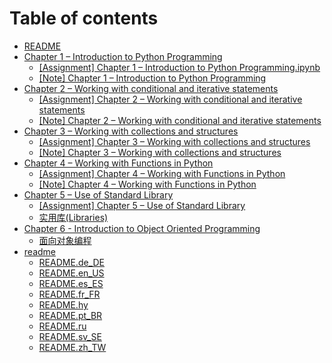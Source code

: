 # Table of contents

* [README](README.md)
* [Chapter 1 – Introduction to Python Programming](chapter-1-introduction-to-python-programming/README.md)
  * [\[Assignment\] Chapter 1 – Introduction to Python Programming.ipynb](chapter-1-introduction-to-python-programming/assignment-chapter-1-introduction-to-python-programming.ipynb.md)
  * [\[Note\] Chapter 1 – Introduction to Python Programming](chapter-1-introduction-to-python-programming/note-chapter-1-introduction-to-python-programming.md)
* [Chapter 2 – Working with conditional and iterative statements](chapter-2-working-with-conditional-and-iterative-statements/README.md)
  * [\[Assignment\] Chapter 2 – Working with conditional and iterative statements](chapter-2-working-with-conditional-and-iterative-statements/assignment-chapter-2-working-with-conditional-and-iterative-statements.md)
  * [\[Note\] Chapter 2 – Working with conditional and iterative statements](chapter-2-working-with-conditional-and-iterative-statements/note-chapter-2-working-with-conditional-and-iterative-statements.md)
* [Chapter 3 – Working with collections and structures](chapter-3-working-with-collections-and-structures/README.md)
  * [\[Assignment\] Chapter 3 – Working with collections and structures](chapter-3-working-with-collections-and-structures/assignment-chapter-3-working-with-collections-and-structures.md)
  * [\[Note\] Chapter 3 – Working with collections and structures](chapter-3-working-with-collections-and-structures/note-chapter-3-working-with-collections-and-structures.md)
* [Chapter 4 – Working with Functions in Python](chapter-4-working-with-functions-in-python/README.md)
  * [\[Assignment\] Chapter 4 – Working with Functions in Python](chapter-4-working-with-functions-in-python/assignment-chapter-4-working-with-functions-in-python.md)
  * [\[Note\] Chapter 4 – Working with Functions in Python](chapter-4-working-with-functions-in-python/note-chapter-4-working-with-functions-in-python.md)
* [Chapter 5 – Use of Standard Library](chapter-5-use-of-standard-library/README.md)
  * [\[Assignment\] Chapter 5 – Use of Standard Library](chapter-5-use-of-standard-library/assignment-chapter-5-use-of-standard-library.md)
  * [实用库(Libraries)](chapter-5-use-of-standard-library/note-chapter-5-use-of-standard-library.md)
* [Chapter 6 - Introduction to Object Oriented Programming](chapter-6-introduction-to-object-oriented-programming/README.md)
  * [面向对象编程](chapter-6-introduction-to-object-oriented-programming/note-chapter-6-introduction-to-object-oriented-programming.md)
* [readme](readme-1/README.md)
  * [README.de\_DE](readme-1/readme.de_de.md)
  * [README.en\_US](readme-1/readme.en_us.md)
  * [README.es\_ES](readme-1/readme.es_es.md)
  * [README.fr\_FR](readme-1/readme.fr_fr.md)
  * [README.hy](readme-1/readme.hy.md)
  * [README.pt\_BR](readme-1/readme.pt_br.md)
  * [README.ru](readme-1/readme.ru.md)
  * [README.sv\_SE](readme-1/readme.sv_se.md)
  * [README.zh\_TW](readme-1/readme.zh_tw.md)
